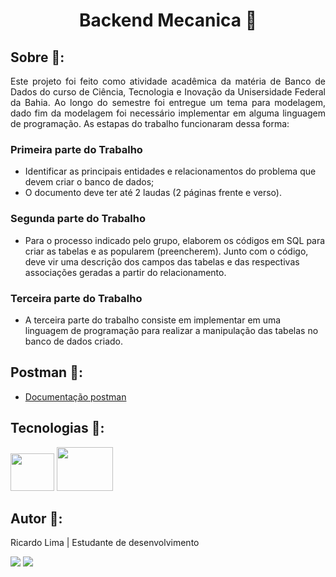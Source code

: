 <h1 align="center">Backend Mecanica 📑</h1>

## Sobre 🔎:

<p align="justify">Este projeto foi feito como atividade acadêmica da matéria de Banco de Dados do curso de Ciência, Tecnologia e Inovação da Unisersidade Federal da Bahia. Ao longo do semestre foi entregue um tema para modelagem, dado fim da modelagem foi necessário implementar em alguma linguagem de programação. As estapas do trabalho funcionaram dessa forma:</p>
    
<h3>Primeira parte do Trabalho</h3>

- Identificar as principais entidades e relacionamentos do problema que devem criar o banco de dados;
- O documento deve ter até 2 laudas (2 páginas frente e verso).

<h3>Segunda parte do Trabalho</h3>

- Para o processo indicado pelo grupo, elaborem os códigos em SQL para criar as tabelas e as popularem (preencherem). Junto com o código, deve vir uma descrição dos campos das tabelas e das respectivas associações geradas a partir do relacionamento.

<h3>Terceira parte do Trabalho</h3>

- A terceira parte do trabalho consiste em implementar em uma linguagem de programação para realizar a manipulação das tabelas no banco de dados criado. 

## Postman :triangular_flag_on_post::

-  [Documentação postman](https://documenter.getpostman.com/view/23048135/2s9Ykhi4rd#363d3c33-4b7b-412f-bff8-629ae808fc58)

## Tecnologias :rocket::

<div>
    <img height="60" width="70" src="https://cdn.jsdelivr.net/gh/devicons/devicon/icons/python/python-original-wordmark.svg"/>
    <img height="70" width="90" src="https://cdn.jsdelivr.net/gh/devicons/devicon/icons/django/django-plain-wordmark.svg"/>     
</div>

## Autor :wave::
Ricardo Lima | Estudante de desenvolvimento
<div>
    <a href="mailto:sricardolimaa@gmail.com" target="_blank"><img src="https://img.shields.io/badge/Gmail-D14836?style=for-the-badge&logo=gmail&logoColor=white"target="_blank"></a> 
    <a href="https://www.linkedin.com/in/slimarc/" target="_blank"><img src="https://img.shields.io/badge/LinkedIn-0077B5?style=for-the-badge&logo=linkedin&logoColor=white" target="_blank"></a> 
</div>
